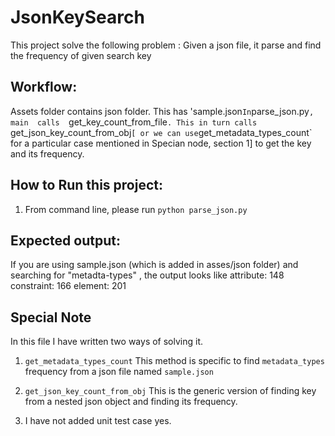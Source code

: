 # JsonKeySearch
This project solve the following problem : Given a json file, it parse and find the frequency of given search key 

Workflow:
---------
Assets folder contains json folder. This has 'sample.json`
In `parse_json.py`, main  calls  `get_key_count_from_file`. This in turn calls `get_json_key_count_from_obj` [ or we can use `get_metadata_types_count` for a particular case mentioned in Specian node, section 1] to get the key and its frequency.  
 
How to Run this project:
--------------------------
1. From command line, please run `python parse_json.py ` 


Expected output:
-----------------
If you are using sample.json (which is added in asses/json folder) and searching for  "metadta-types" , the output looks like 
attribute: 148
constraint: 166
element: 201

Special Note
------------
In this file I have written two ways of solving it. 
1. `get_metadata_types_count` This method is specific to find `metadata_types` frequency from a json file named `sample.json` 
2. `get_json_key_count_from_obj` This is the generic version of finding key from a nested json object and finding its frequency. 

3. I have not added unit test case yes. 
